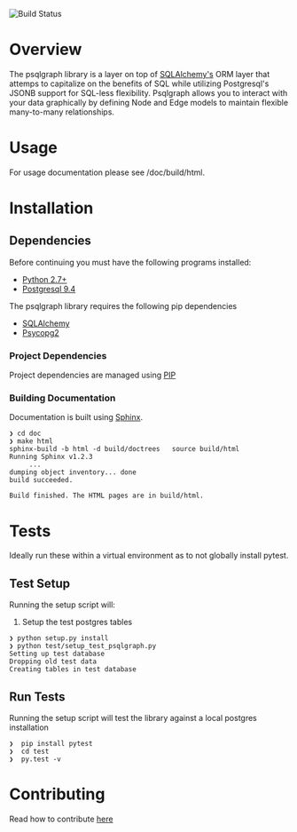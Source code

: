 ![Build Status](https://travis-ci.org/NCI-GDC/psqlgraph.svg?branch=develop)

# Overview

The psqlgraph library is a layer on top of [SQLAlchemy's](http://www.sqlalchemy.org/) ORM layer that attemps to capitalize on the benefits of SQL while utilizing Postgresql's JSONB support for SQL-less flexibility.  Psqlgraph allows you to interact with your data graphically by defining Node and Edge models to maintain flexible many-to-many relationships.

# Usage

For usage documentation please see /doc/build/html.

# Installation

## Dependencies

Before continuing you must have the following programs installed:

- [Python 2.7+](http://python.org/)
- [Postgresql 9.4](http://www.postgresql.org/download/)

The psqlgraph library requires the following pip dependencies

- [SQLAlchemy](http://www.sqlalchemy.org/)
- [Psycopg2](http://initd.org/psycopg/)

### Project Dependencies

Project dependencies are managed using [PIP](https://pip.readthedocs.org/en/latest/)

### Building Documentation

Documentation is built using [Sphinx](http://sphinx-doc.org/).

```
❯ cd doc
❯ make html
sphinx-build -b html -d build/doctrees   source build/html
Running Sphinx v1.2.3
     ...
dumping object inventory... done
build succeeded.

Build finished. The HTML pages are in build/html.
```

# Tests
Ideally run these within a virtual environment as to not globally install pytest.
## Test Setup

Running the setup script will:

1. Setup the test postgres tables

```
❯ python setup.py install
❯ python test/setup_test_psqlgraph.py
Setting up test database
Dropping old test data
Creating tables in test database
```
## Run Tests
Running the setup script will test the library against a local postgres installation

```
❯  pip install pytest
❯  cd test
❯  py.test -v
```

# Contributing
Read how to contribute [here](https://github.com/NCI-GDC/gdcapi/blob/master/CONTRIBUTING.md)
